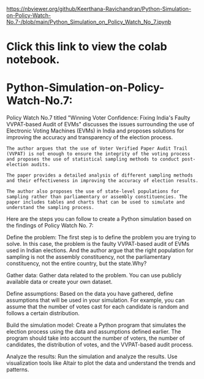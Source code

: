 https://nbviewer.org/github/Keerthana-Ravichandran/Python-Simulation-on-Policy-Watch-No.7-/blob/main/Python_Simulation_on_Policy_Watch_No_7.ipynb
# Click this link to view the colab notebook.
# Python-Simulation-on-Policy-Watch-No.7:

Policy Watch No.7 titled "Winning Voter Confidence: Fixing India's Faulty VVPAT-based Audit of EVMs" discusses the issues surrounding the use of Electronic Voting Machines (EVMs) in India and proposes solutions for improving the accuracy and transparency of the election process.

    The author argues that the use of Voter Verified Paper Audit Trail (VVPAT) is not enough to ensure the integrity of the voting process and proposes the use of statistical sampling methods to conduct post-election audits. 

    The paper provides a detailed analysis of different sampling methods and their effectiveness in improving the accuracy of election results. 

    The author also proposes the use of state-level populations for sampling rather than parliamentary or assembly constituencies. The paper includes tables and charts that can be used to simulate and understand the sampling process. 

Here are the steps you can follow to create a Python simulation based on the findings of Policy Watch No. 7:

Define the problem: 
      The first step is to define the problem you are trying to solve. In this case, the problem is the faulty VVPAT-based audit of EVMs used in Indian elections.
And the author argue that the right population for sampling is not the assembly constituency, not the parliamentary constituency, not the entire country, but the state.Why? 

Gather data:
      Gather data related to the problem. You can use publicly available data or create your own dataset.

Define assumptions: 
       Based on the data you have gathered, define assumptions that will be used in your simulation. 
For example, you can assume that the number of votes cast for each candidate is random and follows a certain distribution.

Build the simulation model:
      Create a Python program that simulates the election process using the data and assumptions defined earlier. 
The program should take into account the number of voters, the number of candidates, the distribution of votes, and the VVPAT-based audit process.

Analyze the results:
      Run the simulation and analyze the results. Use visualization tools like Altair to plot the data and understand the trends and patterns.
